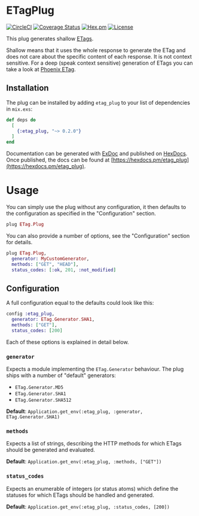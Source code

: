 # ETagPlug

[![CircleCI](https://circleci.com/gh/Zeeker/etag_plug.svg?style=svg)](https://circleci.com/gh/Zeeker/etag_plug)
[![Coverage Status](https://coveralls.io/repos/github/Zeeker/etag_plug/badge.svg?branch=master)](https://coveralls.io/github/Zeeker/etag_plug?branch=master)
[![Hex.pm](https://img.shields.io/hexpm/v/etag_plug.svg)](https://hex.pm/packages/etag_plug/)
[![License](https://img.shields.io/github/license/zeeker/etag_plug.svg)](https://github.com/Zeeker/etag_plug/blob/master/LICENSE.md)

This plug generates shallow [ETags](https://developer.mozilla.org/en-US/docs/Web/HTTP/Headers/ETag).

Shallow means that it uses the whole response to generate the ETag and does not care about the specific content of each response. It is not context sensitive. For a deep (speak context sensitive) generation of ETags you can take a look at [Phoenix ETag](https://github.com/michalmuskala/phoenix_etag).

## Installation

The plug can be installed by adding `etag_plug` to your list of dependencies in `mix.exs`:

```elixir
def deps do
  [
    {:etag_plug, "~> 0.2.0"}
  ]
end
```

Documentation can be generated with [ExDoc](https://github.com/elixir-lang/ex_doc) and published on [HexDocs](https://hexdocs.pm). Once published, the docs can be found at [https://hexdocs.pm/etag_plug](https://hexdocs.pm/etag_plug).

# Usage

You can simply use the plug without any configuration, it then defaults to the configuration as specified in the "Configuration" section.

```elixir
plug ETag.Plug
```

You can also provide a number of options, see the "Configuration" section for details.

```elixir
plug ETag.Plug,
  generator: MyCustomGenerator,
  methods: ["GET", "HEAD"],
  status_codes: [:ok, 201, :not_modified]
```

## Configuration

A full configuration equal to the defaults could look like this:

```elixir
config :etag_plug,
  generator: ETag.Generator.SHA1,
  methods: ["GET"],
  status_codes: [200]
```

Each of these options is explained in detail below.

### `generator`

Expects a module implementing the `ETag.Generator` behaviour. The plug ships with a number of "default" generators:

- `ETag.Generator.MD5`
- `ETag.Generator.SHA1`
- `ETag.Generator.SHA512`

__Default__: `Application.get_env(:etag_plug, :generator, ETag.Generator.SHA1)`

### `methods`

Expects a list of strings, describing the HTTP methods for which ETags should be generated and evaluated.

__Default__: `Application.get_env(:etag_plug, :methods, ["GET"])`

### `status_codes`

Expects an enumerable of integers (or status atoms) which define the statuses for which ETags should be handled and generated.

__Default__: `Application.get_env(:etag_plug, :status_codes, [200])`